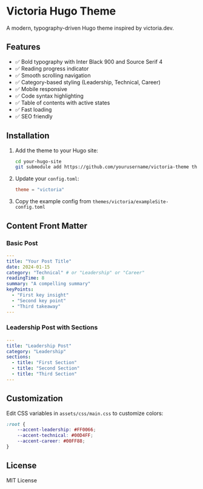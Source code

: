 # Victoria Hugo Theme

A modern, typography-driven Hugo theme inspired by victoria.dev.

## Features

- ✅ Bold typography with Inter Black 900 and Source Serif 4
- ✅ Reading progress indicator
- ✅ Smooth scrolling navigation
- ✅ Category-based styling (Leadership, Technical, Career)
- ✅ Mobile responsive
- ✅ Code syntax highlighting
- ✅ Table of contents with active states
- ✅ Fast loading
- ✅ SEO friendly

## Installation

1. Add the theme to your Hugo site:
   ```bash
   cd your-hugo-site
   git submodule add https://github.com/yourusername/victoria-theme themes/victoria
   ```

2. Update your `config.toml`:
   ```toml
   theme = "victoria"
   ```

3. Copy the example config from `themes/victoria/exampleSite-config.toml`

## Content Front Matter

### Basic Post
```yaml
---
title: "Your Post Title"
date: 2024-01-15
category: "Technical" # or "Leadership" or "Career"
readingTime: 8
summary: "A compelling summary"
keyPoints:
  - "First key insight"
  - "Second key point"
  - "Third takeaway"
---
```

### Leadership Post with Sections
```yaml
---
title: "Leadership Post"
category: "Leadership"
sections:
  - title: "First Section"
  - title: "Second Section"
  - title: "Third Section"
---
```

## Customization

Edit CSS variables in `assets/css/main.css` to customize colors:

```css
:root {
    --accent-leadership: #FF0066;
    --accent-technical: #00D4FF;
    --accent-career: #00FF88;
}
```

## License

MIT License
